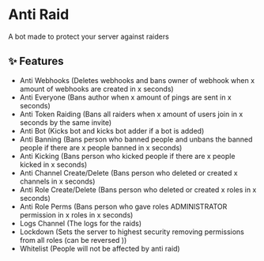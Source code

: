 # Anti Raid

A bot made to protect your server against raiders

## :sparkles: Features

- Anti Webhooks (Deletes webhooks and bans owner of webhook when x amount of webhooks are created in x seconds)
- Anti Everyone (Bans author when x amount of pings are sent in x seconds)
- Anti Token Raiding (Bans all raiders when x amount of users join in x seconds by the same invite)
- Anti Bot (Kicks bot and kicks bot adder if a bot is added)
- Anti Banning (Bans person who banned people and unbans the banned people if there are x people banned in x seconds)
- Anti Kicking (Bans person who kicked people if there are x people kicked in x seconds)
- Anti Channel Create/Delete (Bans person who deleted or created x channels in x seconds)
- Anti Role Create/Delete (Bans person who deleted or created x roles in x seconds)
- Anti Role Perms (Bans person who gave roles ADMINISTRATOR permission in x roles in x seconds)
- Logs Channel (The logs for the raids)
- Lockdown (Sets the server to highest security removing permissions from all roles (can be reversed ))
- Whitelist (People will not be affected by anti raid)
